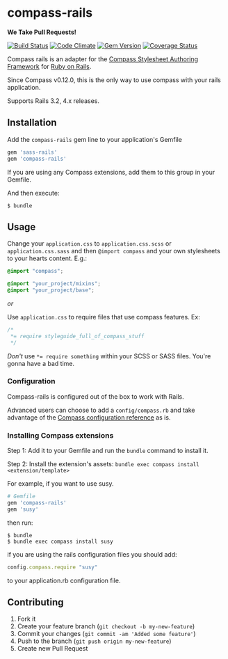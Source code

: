 # compass-rails

**We Take Pull Requests!**

[![Build Status](https://travis-ci.org/Compass/compass-rails.svg?branch=master)](https://travis-ci.org/Compass/compass-rails)
[![Code Climate](https://codeclimate.com/github/Compass/compass-rails.svg)](https://codeclimate.com/github/Compass/compass-rails)
[![Gem Version](https://badge.fury.io/rb/compass-rails.svg)](http://badge.fury.io/rb/compass-rails)
[![Coverage Status](https://coveralls.io/repos/Compass/compass-rails/badge.svg)](https://coveralls.io/r/Compass/compass-rails)

Compass rails is an adapter for the [Compass Stylesheet Authoring
Framework](http://compass-style.org) for [Ruby on Rails](http://rubyonrails.org/).

Since Compass v0.12.0, this is the only way to use compass with your rails application.

Supports Rails 3.2, 4.x releases.

## Installation

Add the `compass-rails` gem line to your application's Gemfile

```ruby
gem 'sass-rails'
gem 'compass-rails'
```

If you are using any Compass extensions, add them to this group in your
Gemfile.

And then execute:

    $ bundle

## Usage

Change your `application.css` to `application.css.scss` or `application.css.sass` and then `@import compass` and your own stylesheets to your hearts content. E.g.:

```scss
@import "compass";

@import "your_project/mixins";
@import "your_project/base";
```

*or*

Use `application.css` to require files that use compass features. Ex:
```css
/*
 *= require styleguide_full_of_compass_stuff
 */
```

*Don't* use `*= require something` within your SCSS or SASS files. You're gonna have a bad time.

### Configuration

Compass-rails is configured out of the box to work with Rails. 

Advanced users can choose to add a `config/compass.rb` and take advantage of the [Compass configuration 
reference](http://compass-style.org/help/documentation/configuration-reference/)
as is.

### Installing Compass extensions

Step 1: Add it to your Gemfile and run the `bundle` command to install it.

Step 2: Install the extension's assets: `bundle exec compass install 
<extension/template>`

For example, if you want to use susy.

```ruby
# Gemfile
gem 'compass-rails'
gem 'susy'
```

then run:

    $ bundle
    $ bundle exec compass install susy

if you are using the rails configuration files you should add:

```ruby
config.compass.require "susy"
```

to your application.rb configuration file.

## Contributing

1. Fork it
2. Create your feature branch (`git checkout -b my-new-feature`)
3. Commit your changes (`git commit -am 'Added some feature'`)
4. Push to the branch (`git push origin my-new-feature`)
5. Create new Pull Request
